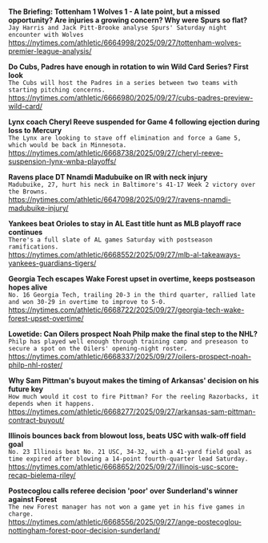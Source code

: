 **The Briefing: Tottenham 1 Wolves 1 - A late point, but a missed opportunity? Are injuries a growing concern? Why were Spurs so flat?**\
`Jay Harris and Jack Pitt-Brooke analyse Spurs' Saturday night encounter with Wolves`\
https://nytimes.com/athletic/6664998/2025/09/27/tottenham-wolves-premier-league-analysis/

**Do Cubs, Padres have enough in rotation to win Wild Card Series? First look**\
`The Cubs will host the Padres in a series between two teams with starting pitching concerns.`\
https://nytimes.com/athletic/6666980/2025/09/27/cubs-padres-preview-wild-card/

**Lynx coach Cheryl Reeve suspended for Game 4 following ejection during loss to Mercury**\
`The Lynx are looking to stave off elimination and force a Game 5, which would be back in Minnesota.`\
https://nytimes.com/athletic/6668738/2025/09/27/cheryl-reeve-suspension-lynx-wnba-playoffs/

**Ravens place DT Nnamdi Madubuike on IR with neck injury**\
`Madubuike, 27, hurt his neck in Baltimore's 41-17 Week 2 victory over the Browns.`\
https://nytimes.com/athletic/6647098/2025/09/27/ravens-nnamdi-madubuike-injury/

**Yankees beat Orioles to stay in AL East title hunt as MLB playoff race continues**\
`There's a full slate of AL games Saturday with postseason ramifications.`\
https://nytimes.com/athletic/6668552/2025/09/27/mlb-al-takeaways-yankees-guardians-tigers/

**Georgia Tech escapes Wake Forest upset in overtime, keeps postseason hopes alive**\
`No. 16 Georgia Tech, trailing 20-3 in the third quarter, rallied late and won 30-29 in overtime to improve to 5-0.`\
https://nytimes.com/athletic/6668722/2025/09/27/georgia-tech-wake-forest-upset-overtime/

**Lowetide: Can Oilers prospect Noah Philp make the final step to the NHL?**\
`Philp has played well enough through training camp and preseason to secure a spot on the Oilers' opening-night roster.`\
https://nytimes.com/athletic/6668337/2025/09/27/oilers-prospect-noah-philp-nhl-roster/

**Why Sam Pittman's buyout makes the timing of Arkansas' decision on his future key**\
`How much would it cost to fire Pittman? For the reeling Razorbacks, it depends when it happens.`\
https://nytimes.com/athletic/6668277/2025/09/27/arkansas-sam-pittman-contract-buyout/

**Illinois bounces back from blowout loss, beats USC with walk-off field goal**\
`No. 23 Illinois beat No. 21 USC, 34-32, with a 41-yard field goal as time expired after blowing a 14-point fourth-quarter lead Saturday.`\
https://nytimes.com/athletic/6668652/2025/09/27/illinois-usc-score-recap-bielema-riley/

**Postecoglou calls referee decision 'poor' over Sunderland's winner against Forest**\
`The new Forest manager has not won a game yet in his five games in charge. `\
https://nytimes.com/athletic/6668556/2025/09/27/ange-postecoglou-nottingham-forest-poor-decision-sunderland/

